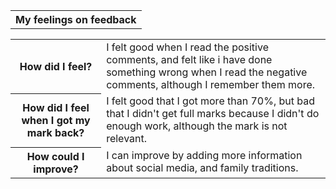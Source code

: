 <table>
<tr><th>My feelings on feedback</th></tr>
</table>

<table>
<tr><th>How did I feel?</th>
<td>I felt good when I read the positive comments, and felt like i have done something wrong when I read the negative comments,
although I remember them more.</td></tr>
<tr><th>How did I feel when I got my mark back?</th><td>I felt good that I got more than 70%, but bad that I didn't get full 
marks because I didn't do enough work, although the mark is not relevant.</td></tr>
<tr><th>How could I improve?</th><td>I can improve by adding more information about social media, and family traditions.</td></tr>
</table>
